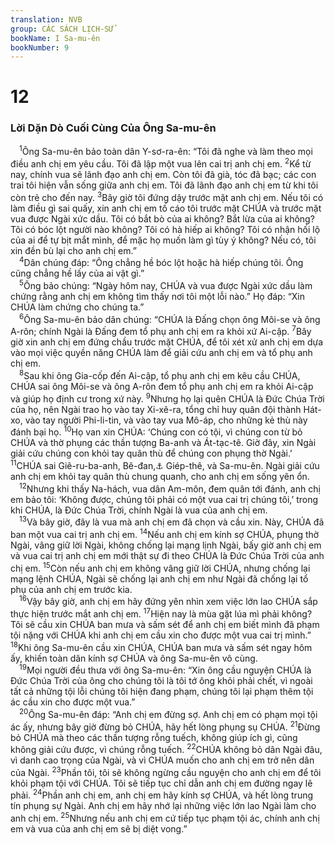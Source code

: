 ```yaml
---
translation: NVB
group: CÁC SÁCH LỊCH-SỬ
bookName: I Sa-mu-ên 
bookNumber: 9
---
```


<div class="title"><h1>12</h1><h3>Lời Dặn Dò Cuối Cùng Của Ông Sa-mu-ên </h3></div>
<span class="verse 1sa_12_1"> <sup>1</sup>Ông Sa-mu-ên bảo toàn dân Y-sơ-ra-ên: “Tôi đã nghe và làm theo mọi điều anh chị em yêu cầu. Tôi đã lập một vua lên cai trị anh chị em. </span>
<span class="verse 1sa_12_2"><sup>2</sup>Kể từ nay, chính vua sẽ lãnh đạo anh chị em. Còn tôi đã già, tóc đã bạc; các con trai tôi hiện vẫn sống giữa anh chị em. Tôi đã lãnh đạo anh chị em từ khi tôi còn trẻ cho đến nay. </span>
<span class="verse 1sa_12_3"><sup>3</sup>Bây giờ tôi đứng dậy trước mặt anh chị em. Nếu tôi có làm điều gì sai quấy, xin anh chị em tố cáo tôi trước mặt CHÚA và trước mặt vua được Ngài xức dầu. Tôi có bắt bò của ai không? Bắt lừa của ai không? Tôi có bóc lột người nào không? Tôi có hà hiếp ai không? Tôi có nhận hối lộ của ai để tự bịt mắt mình, để mặc họ muốn làm gì tùy ý không? Nếu có, tôi xin đền bù lại cho anh chị em.” <br/></span>
<span class="verse 1sa_12_4"> <sup>4</sup>Dân chúng đáp: “Ông chẳng hề bóc lột hoặc hà hiếp chúng tôi. Ông cũng chẳng hề lấy của ai vật gì.” <br/></span>
<span class="verse 1sa_12_5"> <sup>5</sup>Ông bảo chúng: “Ngày hôm nay, CHÚA và vua được Ngài xức dầu làm chứng rằng anh chị em không tìm thấy nơi tôi một lỗi nào.” Họ đáp: “Xin CHÚA làm chứng cho chúng ta.” <br/></span>
<span class="verse 1sa_12_6"> <sup>6</sup>Ông Sa-mu-ên bảo dân chúng: “CHÚA là Đấng chọn ông Môi-se và ông A-rôn; chính Ngài là Đấng đem tổ phụ anh chị em ra khỏi xứ Ai-cập. </span>
<span class="verse 1sa_12_7"><sup>7</sup>Bây giờ xin anh chị em đứng chầu trước mặt CHÚA, để tôi xét xử anh chị em dựa vào mọi việc quyền năng CHÚA làm để giải cứu anh chị em và tổ phụ anh chị em. <br/></span>
<span class="verse 1sa_12_8"> <sup>8</sup>Sau khi ông Gia-cốp đến Ai-cập, tổ phụ anh chị em kêu cầu CHÚA, CHÚA sai ông Môi-se và ông A-rôn đem tổ phụ anh chị em ra khỏi Ai-cập và giúp họ định cư trong xứ này. </span>
<span class="verse 1sa_12_9"><sup>9</sup>Nhưng họ lại quên CHÚA là Đức Chúa Trời của họ, nên Ngài trao họ vào tay Xi-xê-ra, tổng chỉ huy quân đội thành Hát-xo, vào tay người Phi-li-tin, và vào tay vua Mô-áp, cho những kẻ thù này đánh bại họ. </span>
<span class="verse 1sa_12_10"><sup>10</sup>Họ van xin CHÚA: ‘Chúng con có tội, vì chúng con từ bỏ CHÚA và thờ phụng các thần tượng Ba-anh và Át-tạc-tê. Giờ đây, xin Ngài giải cứu chúng con khỏi tay quân thù để chúng con phụng thờ Ngài.’ </span>
<span class="verse 1sa_12_11"><sup>11</sup>CHÚA sai Giê-ru-ba-anh, Bê-đan,<a data-toggle="tooltip" data-placement="bottom" title="LXX và Syr: Ba-rác">⚓</a> Giép-thê, và Sa-mu-ên. Ngài giải cứu anh chị em khỏi tay quân thù chung quanh, cho anh chị em sống yên ổn. <br/></span>
<span class="verse 1sa_12_12"> <sup>12</sup>Nhưng khi thấy Na-hách, vua dân Am-môn, đem quân tới đánh, anh chị em bảo tôi: ‘Không được, chúng tôi phải có một vua cai trị chúng tôi,’ trong khi CHÚA, là Đức Chúa Trời, chính Ngài là vua của anh chị em. <br/></span>
<span class="verse 1sa_12_13"> <sup>13</sup>Và bây giờ, đây là vua mà anh chị em đã chọn và cầu xin. Này, CHÚA đã ban một vua cai trị anh chị em. </span>
<span class="verse 1sa_12_14"><sup>14</sup>Nếu anh chị em kính sợ CHÚA, phụng thờ Ngài, vâng giữ lời Ngài, không chống lại mạng lịnh Ngài, bấy giờ anh chị em và vua cai trị anh chị em mới thật sự đi theo CHÚA là Đức Chúa Trời của anh chị em. </span>
<span class="verse 1sa_12_15"><sup>15</sup>Còn nếu anh chị em không vâng giữ lời CHÚA, nhưng chống lại mạng lệnh CHÚA, Ngài sẽ chống lại anh chị em như Ngài đã chống lại tổ phụ của anh chị em trước kia. <br/></span>
<span class="verse 1sa_12_16"> <sup>16</sup>Vậy bây giờ, anh chị em hãy đứng yên nhìn xem việc lớn lao CHÚA sắp thực hiện trước mắt anh chị em. </span>
<span class="verse 1sa_12_17"><sup>17</sup>Hiện nay là mùa gặt lúa mì phải không? Tôi sẽ cầu xin CHÚA ban mưa và sấm sét để anh chị em biết mình đã phạm tội nặng với CHÚA khi anh chị em cầu xin cho được một vua cai trị mình.” </span>
<span class="verse 1sa_12_18"><sup>18</sup>Khi ông Sa-mu-ên cầu xin CHÚA, CHÚA ban mưa và sấm sét ngay hôm ấy, khiến toàn dân kính sợ CHÚA và ông Sa-mu-ên vô cùng. <br/></span>
<span class="verse 1sa_12_19"> <sup>19</sup>Mọi người đều thưa với ông Sa-mu-ên: “Xin ông cầu nguyện CHÚA là Đức Chúa Trời của ông cho chúng tôi là tôi tớ ông khỏi phải chết, vì ngoài tất cả những tội lỗi chúng tôi hiện đang phạm, chúng tôi lại phạm thêm tội ác cầu xin cho được một vua.” <br/></span>
<span class="verse 1sa_12_20"> <sup>20</sup>Ông Sa-mu-ên đáp: “Anh chị em đừng sợ. Anh chị em có phạm mọi tội ác ấy, nhưng bây giờ đừng bỏ CHÚA, hãy hết lòng phụng sụ CHÚA. </span>
<span class="verse 1sa_12_21"><sup>21</sup>Đừng bỏ CHÚA mà theo các thần tượng rỗng tuếch, không giúp ích gì, cũng không giải cứu được, vì chúng rỗng tuếch. </span>
<span class="verse 1sa_12_22"><sup>22</sup>CHÚA không bỏ dân Ngài đâu, vì danh cao trọng của Ngài, và vì CHÚA muốn cho anh chị em trở nên dân của Ngài. </span>
<span class="verse 1sa_12_23"><sup>23</sup>Phần tôi, tôi sẽ không ngừng cầu nguyện cho anh chị em để tôi khỏi phạm tội với CHÚA. Tôi sẽ tiếp tục chỉ dẫn anh chị em đường ngay lẽ phải. </span>
<span class="verse 1sa_12_24"><sup>24</sup>Phần anh chị em, anh chị em hãy kính sợ CHÚA, và hết lòng trung tín phụng sự Ngài. Anh chị em hãy nhớ lại những việc lớn lao Ngài làm cho anh chị em. </span>
<span class="verse 1sa_12_25"><sup>25</sup>Nhưng nếu anh chị em cứ tiếp tục phạm tội ác, chính anh chị em và vua của anh chị em sẽ bị diệt vong.” <br/></span>
